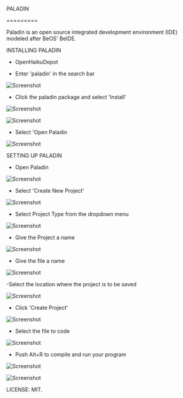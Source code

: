 PALADIN

 =========

Paladin is an open source integrated development environment (IDE) modeled after BeOS' BeIDE. 

INSTALLING PALADIN
 - OpenHaikuDepot

 - Enter 'paladin' in the search bar

![Screenshot](2.png)

 - Click the paladin package and select 'Install'

![Screenshot](3.png)

![Screenshot](4.png)

 - Select 'Open Paladin

![Screenshot](5.png)


SETTING UP PALADIN

 - Open Paladin

![Screenshot](6.png)

 - Select 'Create New Project'

![Screenshot](7.png)

 - Select Project Type from the dropdown menu

![Screenshot](8.png)

 - Give the Project a name

![Screenshot](9.png)

 - Give the file a name

![Screenshot](10.png)

 -Select the location where the project is to be saved

![Screenshot](11.png)

 - Click 'Create Project'

![Screenshot](12.png)

 - Select the file to code

![Screenshot](13.png) 

 - Push Alt+R to compile and run your program

![Screenshot](14.png) 

![Screenshot](15.png)



LICENSE: MIT.  
